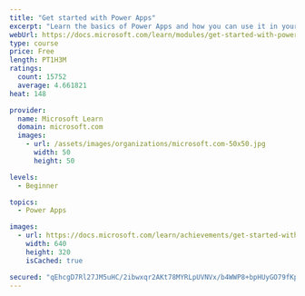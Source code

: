 ```yaml
---
title: "Get started with Power Apps"
excerpt: "Learn the basics of Power Apps and how you can use it in your organization."
webUrl: https://docs.microsoft.com/learn/modules/get-started-with-powerapps/
type: course
price: Free
length: PT1H3M
ratings:
  count: 15752
  average: 4.661821
heat: 148

provider:
  name: Microsoft Learn
  domain: microsoft.com
  images:
    - url: /assets/images/organizations/microsoft.com-50x50.jpg
      width: 50
      height: 50

levels:
  - Beginner

topics:
  - Power Apps

images:
  - url: https://docs.microsoft.com/learn/achievements/get-started-with-powerapps-social.png
    width: 640
    height: 320
    isCached: true

secured: "qEhcgD7Rl27JM5uHC/2ibwxqr2AKt78MYRLpUVNVx/b4WWP8+bpHUyGO79fKpC2Oek6zy9pNyGN/RWiB7w4krTjWbCq9FcacoqSOuYHmc/KJLEGII9AlH9INKtiFGj0sntG7XfaxKgk3Nhgcs3KZ/PzsJdiWQCH1wWXVmo9985uR0lVGo8QIHnSjhkv+l1AJpPPispAQHLX9R1eEi8Bhqetxpf5Z++6wDlicFpE9ZYVkXWf0v0W9cQMbFZ9t2/cuHwKAhQJAkoRmobaoR3n2oi19wwC3VMJNxiDEzxwOr5yk1ca8EjK5eFFEoFX8quGUQmoukft3rmCJ5Qxr64NfoS4qgCTULoejUyS0x5hV8oEwO6SJCcPd6hJmmhnMTOAnwGBNYWgda/TiBTrHfTHRWLMlEFZIqPQH5e3YcEUfhTEmuv6gb0b1HI3eqJ5VItnE;BJdSlRdhAlSEvNf8ouyr0A=="
---
```


